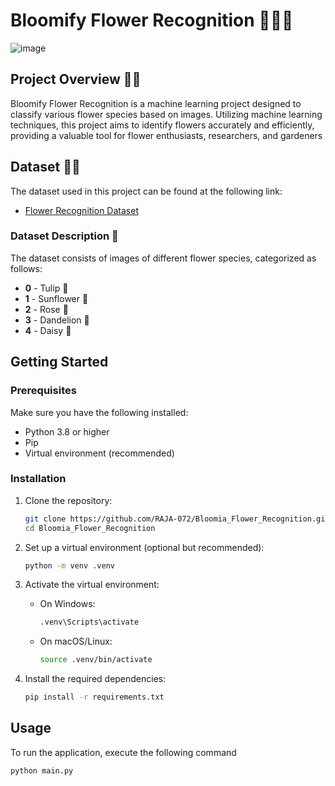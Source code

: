 # Bloomify Flower Recognition 🌸🌼🌻

![image](https://github.com/user-attachments/assets/beb0d0d2-fd81-48f1-992d-98602b3bc65c)

## Project Overview 🌼🌷

Bloomify Flower Recognition is a machine learning project designed to classify various flower species based on images. Utilizing machine learning techniques, this project aims to identify flowers accurately and efficiently, providing a valuable tool for flower enthusiasts, researchers, and gardeners

## Dataset 🌹🌻

The dataset used in this project can be found at the following link:

- [Flower Recognition Dataset](https://www.kaggle.com/datasets/alxmamaev/flowers-recognition)

### Dataset Description 🌿

The dataset consists of images of different flower species, categorized as follows:

- **0** - Tulip 🌷
- **1** - Sunflower 🌻
- **2** - Rose 🌹
- **3** - Dandelion 🌼
- **4** - Daisy 🌼

## Getting Started

### Prerequisites

Make sure you have the following installed:

- Python 3.8 or higher
- Pip
- Virtual environment (recommended)

### Installation

1. Clone the repository:
   ```bash
   git clone https://github.com/RAJA-072/Bloomia_Flower_Recognition.git
   cd Bloomia_Flower_Recognition
   ```

2. Set up a virtual environment (optional but recommended):
   ```bash
   python -m venv .venv
   ```

3. Activate the virtual environment:
   - On Windows:
     ```bash
     .venv\Scripts\activate
     ```
   - On macOS/Linux:
     ```bash
     source .venv/bin/activate
     ```

4. Install the required dependencies:
   ```bash
   pip install -r requirements.txt
   ```

## Usage

To run the application, execute the following command

```bash
python main.py
```


